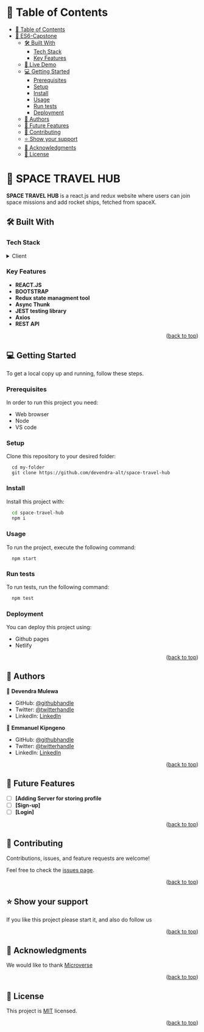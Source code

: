 <a name="readme-top"></a>

# 📗 Table of Contents

- [📗 Table of Contents](#-table-of-contents)
- [📖 ES6-Capstone ](#-your_project_name-)
  - [🛠 Built With ](#-built-with-)
    - [Tech Stack ](#tech-stack-)
    - [Key Features ](#key-features-)
  - [🚀 Live Demo ](#-live-demo-)
  - [💻 Getting Started ](#-getting-started-)
    - [Prerequisites](#prerequisites)
    - [Setup](#setup)
    - [Install](#install)
    - [Usage](#usage)
    - [Run tests](#run-tests)
    - [Deployment](#deployment)
  - [👥 Authors ](#-authors-)
  - [🔭 Future Features ](#-future-features-)
  - [🤝 Contributing ](#-contributing-)
  - [⭐️ Show your support ](#️-show-your-support-)
  - [🙏 Acknowledgments ](#-acknowledgments-)
  - [📝 License ](#-license-)

# 📖 SPACE TRAVEL HUB <a name="about-project"></a>

**SPACE TRAVEL HUB** is a react.js and redux website where users can join space missions and add rocket ships, fetched from spaceX.

## 🛠 Built With <a name="built-with"></a>

### Tech Stack <a name="tech-stack"></a>

<details>
  <summary>Client</summary>
  <ul>
    <li><a href="https://reactjs.org/">HTML5</a></li>
    <li><a href="https://reactjs.org/">CSS3</a></li>
    <li><a href="https://reactjs.org/">BOOTSTRAP</a></li>
    <li><a href="https://reactjs.org/">REACT.js</a></li>
    <li><a href="https://redux.js.org/">REDUX</a></li>
  </ul>
</details>

### Key Features <a name="key-features"></a>

- **REACT.JS**
- **BOOTSTRAP**
- **Redux state managment tool**
- **Async Thunk**
- **JEST testing library**
- **Axios**
- **REST API**

<p align="right">(<a href="#readme-top">back to top</a>)</p>

## 💻 Getting Started <a name="getting-started"></a>

To get a local copy up and running, follow these steps.

### Prerequisites

In order to run this project you need:

- Web browser
- Node
- VS code

### Setup

Clone this repository to your desired folder:

```
  cd my-folder
  git clone https://github.com/devendra-alt/space-travel-hub
```

### Install

Install this project with:

```sh
  cd space-travel-hub
  npm i
```

### Usage

To run the project, execute the following command:

```
  npm start
```

### Run tests

To run tests, run the following command:

```sh
  npm test
```

### Deployment

You can deploy this project using:

- Github pages
- Netlify

<p align="right">(<a href="#readme-top">back to top</a>)</p>

## 👥 Authors <a name="authors"></a>

👤 **Devendra Mulewa**

- GitHub: [@githubhandle](https://github.com/devendra-alt)
- Twitter: [@twitterhandle](https://twitter.com/Devendra5101)
- LinkedIn: [LinkedIn](https://linkedin.com/in/devendramulewa)

👤 **Emmanuel Kipngeno**

- GitHub: [@githubhandle](https://github.com/kkmanuu)
- Twitter: [@twitterhandle](https://twitter.com/kkmanuu)
- LinkedIn: [LinkedIn](https://www.linkedin.com/in/emmanuel-kipngeno-879370242/)

<p align="right">(<a href="#readme-top">back to top</a>)</p>

## 🔭 Future Features <a name="future-features"></a>

- [ ] **[Adding Server for storing profile**
- [ ] **[Sign-up]**
- [ ] **[Login]**

<p align="right">(<a href="#readme-top">back to top</a>)</p>

## 🤝 Contributing <a name="contributing"></a>

Contributions, issues, and feature requests are welcome!

Feel free to check the [issues page](https://github.com/devendra-alt/ES6-capstone/issues).

<p align="right">(<a href="#readme-top">back to top</a>)</p>

## ⭐️ Show your support <a name="support"></a>

If you like this project please start it, and also do follow us

<p align="right">(<a href="#readme-top">back to top</a>)</p>

## 🙏 Acknowledgments <a name="acknowledgements"></a>

We would like to thank <a href="https://github.com/microverseinc" target="_blank">Microverse</a>

<p align="right">(<a href="#readme-top">back to top</a>)</p>

## 📝 License <a name="license"></a>

This project is [MIT](./LICENSE) licensed.

<p align="right">(<a href="#readme-top">back to top</a>)</p>
